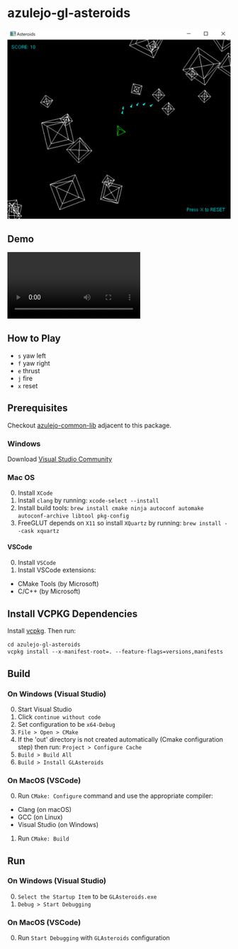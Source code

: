# azulejo-gl-asteroids

![GLAsteroids.png](./GLAsteroids.png)

## Demo

![GLAsteroids.mov](./GLAsteroids.mov)

## How to Play

- `s` yaw left
- `f` yaw right
- `e` thrust
- `j` fire
- `x` reset

## Prerequisites

Checkout [azulejo-common-lib](https://github.com/miclomba/azulejo-common-lib) adjacent to this package.

### Windows

Download [Visual Studio Community](https://visualstudio.microsoft.com/vs/community/)

### Mac OS

0. Install `XCode`
1. Install `clang` by running: `xcode-select --install`
2. Install build tools: `brew install cmake ninja autoconf automake autoconf-archive libtool pkg-config`
3. FreeGLUT depends on `X11` so install `XQuartz` by running: `brew install --cask xquartz`

#### VSCode

0. Install `VSCode`
1. Install VSCode extensions:

- CMake Tools (by Microsoft)
- C/C++ (by Microsoft)

## Install VCPKG Dependencies

Install [vcpkg](https://github.com/microsoft/vcpkg). Then run:

```
cd azulejo-gl-asteroids
vcpkg install --x-manifest-root=. --feature-flags=versions,manifests
```

## Build

### On Windows (Visual Studio)

0. Start Visual Studio
1. Click `continue without code`
2. Set configuration to be `x64-Debug`
3. `File > Open > CMake`
4. If the 'out' directory is not created automatically (Cmake configuration step) then run: `Project > Configure Cache`
5. `Build > Build All`
6. `Build > Install GLAsteroids`

### On MacOS (VSCode)

0. Run `CMake: Configure` command and use the appropriate compiler:

- Clang (on macOS)
- GCC (on Linux)
- Visual Studio (on Windows)

1. Run `CMake: Build`

## Run

### On Windows (Visual Studio)

0. `Select the Startup Item` to be `GLAsteroids.exe`
1. `Debug > Start Debugging`

### On MacOS (VSCode)

0. Run `Start Debugging` with `GLAsteroids` configuration
